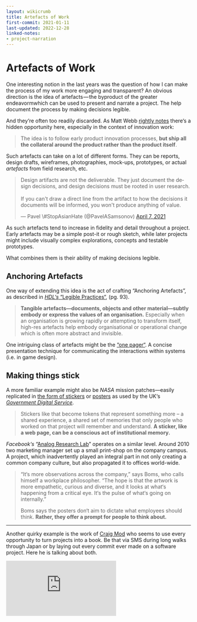 ```yaml
---
layout: wikicrumb 
title: Artefacts of Work
first-commit: 2021-01-11
last-updated: 2022-12-28
linked-notes:
- project-narration
---
```

# Artefacts of Work

One interesting notion in the last years was the question of how I can make the process of my work more engaging and transparent? An obvious direction is the idea of artefacts — the byproduct of the greater endeavormwhich can be used to present and narrate a project. The help document the process by making decisions legible.

And they‘re often too readily discarded. As Matt Webb [rightly notes][1] there‘s a hidden opportunity here, especially in the context of innovation work:

> The idea is to follow early product innovation processes, **but ship all the collateral around the product rather than the product itself**.

Such artefacts can take on a lot of different forms. They can be reports, design drafts, wireframes, photographies, mock-ups, prototypes, or actual *artefacts* from field research, etc.


<blockquote class="twitter-tweet" data-conversation="none" data-dnt="true"><p lang="en" dir="ltr">Design artifacts are not the deliverable. They just document the design decisions, and design decisions must be rooted in user research.<br><br>If you can&#39;t draw a direct line from the artifact to how the decisions it documents will be informed, you won&#39;t produce anything of value.</p>&mdash; Pavel \#StopAsianHate (@PavelASamsonov) <a href="https://twitter.com/PavelASamsonov/status/1379864423788122113?ref_src=twsrc%5Etfw">April 7, 2021</a></blockquote> <script async src="https://platform.twitter.com/widgets.js" charset="utf-8"></script>

As such artefacts tend to increase in fidelity and detail throughout a project. Early artefacts may be a simple post-it or rough sketch, while later projects might include visually complex explorations, concepts and testable prototypes.

What combines them is their ability of making decisions legible.

## Anchoring Artefacts
One way of extending this idea is the act of crafting “Anchoring Artefacts”, as described in [_HDL‘s_ “Legible Practices“][3], (pg. 93).

> **Tangible artefacts—documents, objects and other material—subtly embody or express the values of an organisation.** Especially when an organisation is growing rapidly or attempting to transform itself, high-res artefacts help embody organisational or operational change which is often more abstract and invisible.

One intriguing class of artefacts might be the [“one pager“][4]. A concise presentation technique for communicating the interactions within systems (i.e. in game design).

## Making things stick
A more familiar example might also be _NASA_ mission patches—easily replicated in [the form of stickers][5] or [posters][6] as used by the UK‘s _[Government Digital Service][7]_.

> Stickers like that become tokens that represent something more – a shared experience, a shared set of memories that only people who worked on that project will remember and understand. **A sticker, like a web page, can be a conscious act of institutional memory.**

_Facebook‘s_ “[Analog Research Lab][8]” operates on a similar level. Around 2010 two marketing manager set up a small print-shop on the company campus. A project, which inadvertently played an integral part in not only creating a common company culture, but also propagated it to offices world-wide.

> “It‘s more observations across the company,” says Boms, who calls himself a workplace philosopher. “The hope is that the artwork is more empathetic, curious and diverse, and it looks at what‘s happening from a critical eye. It‘s the pulse of what‘s going on internally.”  
> 
> Boms says the posters don‘t aim to dictate what employees should think.  **Rather, they offer a prompt for people to think about.**


---

Another quirky example is the work of [Craig Mod][2] who seems to use every opportunity to turn projects into a book. Be that via SMS during long walks through Japan or by laying out every commit ever made on a software project. Here he is talking about both.

<div id="video-embed"> <iframe class="video-extern" width="auto" height="auto" src="https://www.youtube.com/embed/k-Oveq6mwiA" frameborder="0" allow="accelerometer; autoplay; clipboard-write; encrypted-media; gyroscope; picture-in-picture" allowfullscreen></iframe></div>

[1]:	http://interconnected.org/home/2021/01/21/otl
[2]:	https://twitter.com/craigmod
[3]:	http://helsinkidesignlab.org/pages/legible-practises.html
[4]:	https://tomcritchlow.com/2019/06/28/one-page-strategy/
[5]:	https://gilest.org/2017/stickers/
[6]:	https://gilest.org/2018/posters/
[7]:	https://gds.blog.gov.uk/
[8]:	https://outofoffice.room.com/inside-facebook-analog-research-lab/